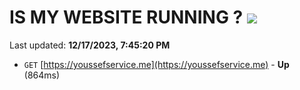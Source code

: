 # IS MY WEBSITE RUNNING ? [![](https://img.shields.io/static/v1?label=Sponsor&message=%E2%9D%A4&logo=GitHub&color=%23fe8e86)](https://github.com/sponsors/<username>)

Last updated: **12/17/2023, 7:45:20 PM**

- `GET` [https://youssefservice.me](https://youssefservice.me) - **Up** (864ms)
